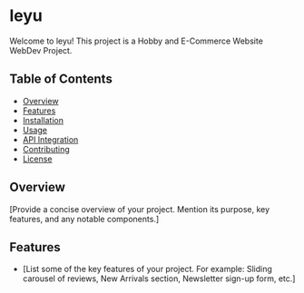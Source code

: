 # leyu

Welcome to leyu! This project is a Hobby and E-Commerce Website WebDev Project.

## Table of Contents

- [Overview](#overview)
- [Features](#features)
- [Installation](#installation)
- [Usage](#usage)
- [API Integration](#api-integration)
- [Contributing](#contributing)
- [License](#license)

## Overview

[Provide a concise overview of your project. Mention its purpose, key features, and any notable components.]

## Features

- [List some of the key features of your project. For example: Sliding carousel of reviews, New Arrivals section, Newsletter sign-up form, etc.]
